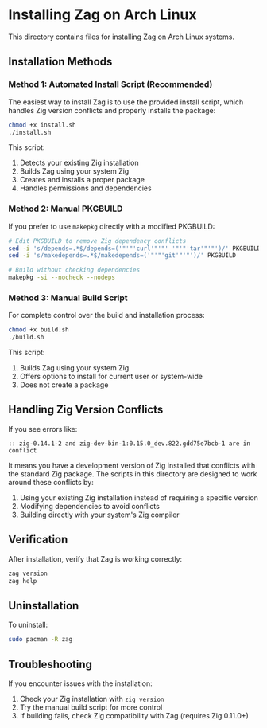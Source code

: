 # Installing Zag on Arch Linux

This directory contains files for installing Zag on Arch Linux systems.

## Installation Methods

### Method 1: Automated Install Script (Recommended)

The easiest way to install Zag is to use the provided install script, which handles Zig version conflicts and properly installs the package:

```bash
chmod +x install.sh
./install.sh
```

This script:
1. Detects your existing Zig installation
2. Builds Zag using your system Zig
3. Creates and installs a proper package
4. Handles permissions and dependencies

### Method 2: Manual PKGBUILD

If you prefer to use `makepkg` directly with a modified PKGBUILD:

```bash
# Edit PKGBUILD to remove Zig dependency conflicts
sed -i 's/depends=.*$/depends=('"'"'curl'"'"' '"'"'tar'"'"')/' PKGBUILD
sed -i 's/makedepends=.*$/makedepends=('"'"'git'"'"')/' PKGBUILD

# Build without checking dependencies
makepkg -si --nocheck --nodeps
```

### Method 3: Manual Build Script

For complete control over the build and installation process:

```bash
chmod +x build.sh
./build.sh
```

This script:
1. Builds Zag using your system Zig
2. Offers options to install for current user or system-wide
3. Does not create a package

## Handling Zig Version Conflicts

If you see errors like:

```
:: zig-0.14.1-2 and zig-dev-bin-1:0.15.0_dev.822.gdd75e7bcb-1 are in conflict
```

It means you have a development version of Zig installed that conflicts with the standard Zig package. The scripts in this directory are designed to work around these conflicts by:

1. Using your existing Zig installation instead of requiring a specific version
2. Modifying dependencies to avoid conflicts
3. Building directly with your system's Zig compiler

## Verification

After installation, verify that Zag is working correctly:

```bash
zag version
zag help
```

## Uninstallation

To uninstall:

```bash
sudo pacman -R zag
```

## Troubleshooting

If you encounter issues with the installation:

1. Check your Zig installation with `zig version`
2. Try the manual build script for more control
3. If building fails, check Zig compatibility with Zag (requires Zig 0.11.0+)
